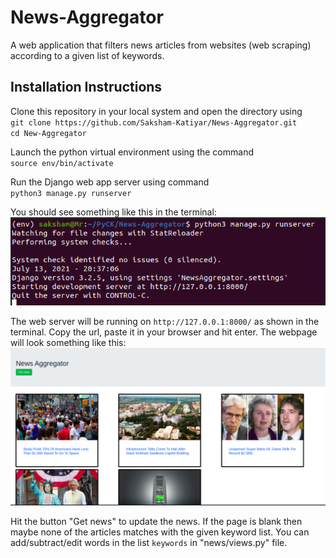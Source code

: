 # News-Aggregator
A web application that filters news articles from websites (web scraping) according to a given list of keywords.

## Installation Instructions
Clone this repository in your local system and open the directory using<br>
`git clone https://github.com/Saksham-Katiyar/News-Aggregator.git`<br>
`cd New-Aggregator`

Launch the python virtual environment using the command <br>
`source env/bin/activate`

Run the Django web app server using command <br>
`python3 manage.py runserver`

You should see something like this in the terminal:<br>
![ss2](./Screenshots/Screenshot2.png)

The web server will be running on `http://127.0.0.1:8000/` as shown in the terminal. Copy the url, paste it in your browser and hit enter. The webpage will look something like this:<br>
![ss1](./Screenshots/Screenshot1.png)

Hit the button "Get news" to update the news. If the page is blank then maybe none of the articles matches with the given keyword list. You can add/subtract/edit words in the list `keywords` in "news/views.py" file.
